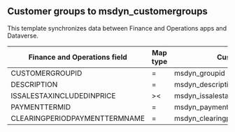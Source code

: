 ## Customer groups to msdyn_customergroups

This template synchronizes data between Finance and Operations apps and Dataverse.

Finance and Operations field | Map type | Customer engagement field | Default value
---|---|---|---
CUSTOMERGROUPID | = | msdyn_groupid | 
DESCRIPTION | = | msdyn_description | 
ISSALESTAXINCLUDEDINPRICE | >< | msdyn_issalestaxincludedinprice | 
PAYMENTTERMID | = | msdyn_paymenttermid.msdyn_name | 
CLEARINGPERIODPAYMENTTERMNAME | = | msdyn_clearingperiodpaymenttermname.msdyn_name | 
